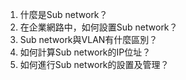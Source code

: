 1. 什麼是Sub network？
2. 在企業網路中，如何設置Sub network？
3. Sub network與VLAN有什麼區別？
4. 如何計算Sub network的IP位址？
5. 如何進行Sub network的設置及管理？